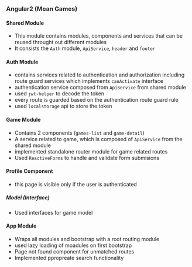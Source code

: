 ### Angular2 (Mean Games)

#### Shared Module

* This module contains modules, components and services that can be reused throught out different modules
* It consists the `Auth` module, `ApiService`, `header` and `footer`

#### Auth Module

* contains services related to authentication and authorization including route guard services which implements `canActivate` interface
* authentication service composed from `ApiService` from shared module
* used `jwt-helper` to decode the token
* every route is guarded based on the authentication route guard rule
* used `localstorage` api to store the token

#### Game Module

* Contains 2 components (`games-list` and `game-detail`)
* A service related to game, which is composed of `ApiService` from the shared module
* implemented standalone router module for game related routes
* Used `ReactiveForms` to handle and validate form submisions

#### Profile Component

* this page is visible only if the user is authenticated

##### Model (Interface)
  
* Used interfaces for game model

#### App Module

* Wraps all modules and bootstrap with a root routing module
* used lazy loading of moadules on first bootstrap
* Page not found component for unmatched routes
* Implemented ppropreate search functionality 
